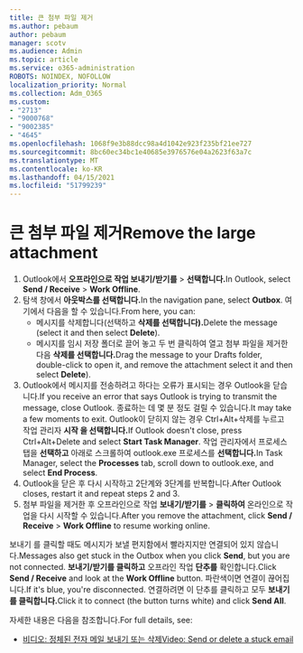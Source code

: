 ```yaml
---
title: 큰 첨부 파일 제거
ms.author: pebaum
author: pebaum
manager: scotv
ms.audience: Admin
ms.topic: article
ms.service: o365-administration
ROBOTS: NOINDEX, NOFOLLOW
localization_priority: Normal
ms.collection: Adm_O365
ms.custom:
- "2713"
- "9000768"
- "9002385"
- "4645"
ms.openlocfilehash: 1068f9e3b88dcc98a4d1042e923f235bf21ee727
ms.sourcegitcommit: 8bc60ec34bc1e40685e3976576e04a2623f63a7c
ms.translationtype: MT
ms.contentlocale: ko-KR
ms.lasthandoff: 04/15/2021
ms.locfileid: "51799239"
---
```

# <a name="remove-the-large-attachment"></a><span data-ttu-id="d486b-102">큰 첨부 파일 제거</span><span class="sxs-lookup"><span data-stu-id="d486b-102">Remove the large attachment</span></span>

1. <span data-ttu-id="d486b-103">Outlook에서 **오프라인으로 작업 보내기/받기를**  >  **선택합니다.**</span><span class="sxs-lookup"><span data-stu-id="d486b-103">In Outlook, select **Send / Receive** > **Work Offline**.</span></span> 
2. <span data-ttu-id="d486b-104">탐색 창에서 **아웃박스를 선택합니다.**</span><span class="sxs-lookup"><span data-stu-id="d486b-104">In the navigation pane, select **Outbox**.</span></span> <span data-ttu-id="d486b-105">여기에서 다음을 할 수 있습니다.</span><span class="sxs-lookup"><span data-stu-id="d486b-105">From here, you can:</span></span> 
    - <span data-ttu-id="d486b-106">메시지를 삭제합니다(선택하고 **삭제를 선택합니다).**</span><span class="sxs-lookup"><span data-stu-id="d486b-106">Delete the message (select it and then select **Delete**).</span></span>
    - <span data-ttu-id="d486b-107">메시지를 임시 저장 폴더로 끌어 놓고 두 번 클릭하여 열고 첨부 파일을 제거한 다음 **삭제를 선택합니다.**</span><span class="sxs-lookup"><span data-stu-id="d486b-107">Drag the message to your Drafts folder, double-click to open it, and remove the attachment select it and then select **Delete**).</span></span>
3. <span data-ttu-id="d486b-108">Outlook에서 메시지를 전송하려고 하다는 오류가 표시되는 경우 Outlook을 닫습니다.</span><span class="sxs-lookup"><span data-stu-id="d486b-108">If you receive an error that says Outlook is trying to transmit the message, close Outlook.</span></span> <span data-ttu-id="d486b-109">종료하는 데 몇 분 정도 걸릴 수 있습니다.</span><span class="sxs-lookup"><span data-stu-id="d486b-109">It may take a few moments to exit.</span></span> <span data-ttu-id="d486b-110">Outlook이 닫히지 않는 경우 Ctrl+Alt+삭제를 누르고 작업 관리자 **시작 을 선택합니다.**</span><span class="sxs-lookup"><span data-stu-id="d486b-110">If Outlook doesn't close, press Ctrl+Alt+Delete and select **Start Task Manager**.</span></span> <span data-ttu-id="d486b-111">작업 관리자에서 프로세스 탭을 **선택하고** 아래로 스크롤하여 outlook.exe 프로세스를 **선택합니다.**</span><span class="sxs-lookup"><span data-stu-id="d486b-111">In Task Manager, select the **Processes** tab, scroll down to outlook.exe, and select **End Process**.</span></span>
4. <span data-ttu-id="d486b-112">Outlook을 닫은 후 다시 시작하고 2단계와 3단계를 반복합니다.</span><span class="sxs-lookup"><span data-stu-id="d486b-112">After Outlook closes, restart it and repeat steps 2 and 3.</span></span> 
5. <span data-ttu-id="d486b-113">첨부 파일을 제거한 후 오프라인으로 작업 **보내기/받기를**  >  **클릭하여** 온라인으로 작업을 다시 시작할 수 있습니다.</span><span class="sxs-lookup"><span data-stu-id="d486b-113">After you remove the attachment, click **Send / Receive** > **Work Offline** to resume working online.</span></span> 

<span data-ttu-id="d486b-114">보내기 를 클릭할 때도 메시지가 보낼 편지함에서 빨라지지만 연결되어 있지 않습니다.</span><span class="sxs-lookup"><span data-stu-id="d486b-114">Messages also get stuck in the Outbox when you click **Send**, but you are not connected.</span></span> <span data-ttu-id="d486b-115">**보내기/받기를 클릭하고** 오프라인 작업 **단추를** 확인합니다.</span><span class="sxs-lookup"><span data-stu-id="d486b-115">Click **Send / Receive** and look at the **Work Offline** button.</span></span> <span data-ttu-id="d486b-116">파란색이면 연결이 끊어집니다.</span><span class="sxs-lookup"><span data-stu-id="d486b-116">If it's blue, you're disconnected.</span></span> <span data-ttu-id="d486b-117">연결하려면 이 단추를 클릭하고 모두 **보내기 를 클릭합니다.**</span><span class="sxs-lookup"><span data-stu-id="d486b-117">Click it to connect (the button turns white) and click **Send All**.</span></span>
 
 <span data-ttu-id="d486b-118">자세한 내용은 다음을 참조합니다.</span><span class="sxs-lookup"><span data-stu-id="d486b-118">For full details, see:</span></span>
- [<span data-ttu-id="d486b-119">비디오: 정체된 전자 메일 보내기 또는 삭제</span><span class="sxs-lookup"><span data-stu-id="d486b-119">Video: Send or delete a stuck email</span></span>](https://support.office.com/article/Video-Send-or-delete-an-email-stuck-in-your-outbox-26d5d34a-4e5f-444a-a9e8-44db04a94dec) 